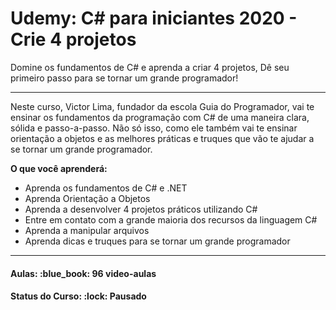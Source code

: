 <h1>Udemy: C# para iniciantes 2020 - Crie 4 projetos</h1>


<p>
Domine os fundamentos de C# e aprenda a criar 4 projetos, Dê seu primeiro passo para se tornar um grande programador!

<hr/>

Neste curso, Victor Lima, fundador da escola Guia do Programador, vai te ensinar os fundamentos da programação com C# 
de uma maneira clara, sólida e passo-a-passo. Não só isso, como ele também vai te ensinar orientação a objetos e as 
melhores práticas e truques que vão te ajudar a se tornar um grande programador.

<b>O que você aprenderá:</b>

<ul>
  <li>Aprenda os fundamentos de C# e .NET</li>
  <li>Aprenda Orientação a Objetos</li>
  <li>Aprenda a desenvolver 4 projetos práticos utilizando C#</li>
  <li>Entre em contato com a grande maioria dos recursos da linguagem C#</li>
  <li>Aprenda a manipular arquivos</li>
  <li>Aprenda dicas e truques para se tornar um grande programador</li>
</ul>
</p>

<hr/>

<h4><b>Aulas:</b> :blue_book: 96 video-aulas</h4>
<h4><b>Status do Curso:</b> :lock: Pausado</h4>
<!-- <h4><b>Status do Curso:</b> :speech_balloon: Estudando</h4> -->
